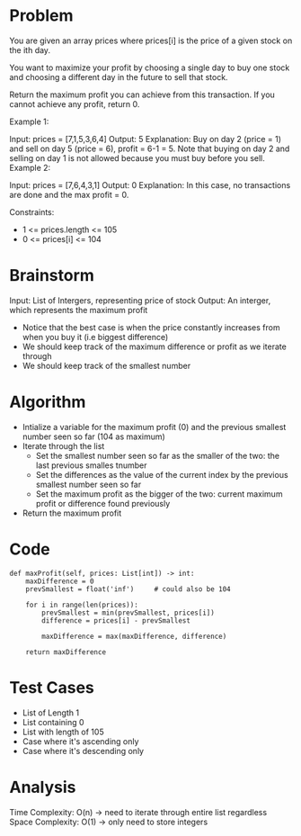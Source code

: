 # Problem
You are given an array prices where prices[i] is the price of a given stock on the ith day.

You want to maximize your profit by choosing a single day to buy one stock and choosing a different day in the future to sell that stock.

Return the maximum profit you can achieve from this transaction. If you cannot achieve any profit, return 0.

Example 1:

Input: prices = [7,1,5,3,6,4]
Output: 5
Explanation: Buy on day 2 (price = 1) and sell on day 5 (price = 6), profit = 6-1 = 5.
Note that buying on day 2 and selling on day 1 is not allowed because you must buy before you sell.
Example 2:

Input: prices = [7,6,4,3,1]
Output: 0
Explanation: In this case, no transactions are done and the max profit = 0.
 
Constraints:
* 1 <= prices.length <= 105
* 0 <= prices[i] <= 104

# Brainstorm
Input: List of Intergers, representing price of stock
Output: An interger, which represents the maximum profit

* Notice that the best case is when the price constantly increases from when you buy it (i.e biggest difference)
* We should keep track of the maximum difference or profit as we iterate through
* We should keep track of the smallest number

# Algorithm
* Intialize a variable for the maximum profit (0) and the previous smallest number seen so far (104 as maximum)
* Iterate through the list
    * Set the smallest number seen so far as the smaller of the two: the last previous smalles tnumber 
    * Set the differences as the value of the current index by the previous smallest number seen so far
    * Set the maximum profit as the bigger of the two: current maximum profit or difference found previously
* Return the maximum profit  

# Code
```
def maxProfit(self, prices: List[int]) -> int:
    maxDifference = 0   
    prevSmallest = float('inf')     # could also be 104
    
    for i in range(len(prices)):   
        prevSmallest = min(prevSmallest, prices[i])   
        difference = prices[i] - prevSmallest   
        
        maxDifference = max(maxDifference, difference)
            
    return maxDifference
```

# Test Cases
* List of Length 1
* List containing 0
* List with length of 105
* Case where it's ascending only
* Case where it's descending only

# Analysis 
Time Complexity: O(n) -> need to iterate through entire list regardless
Space Complexity: O(1) -> only need to store integers 